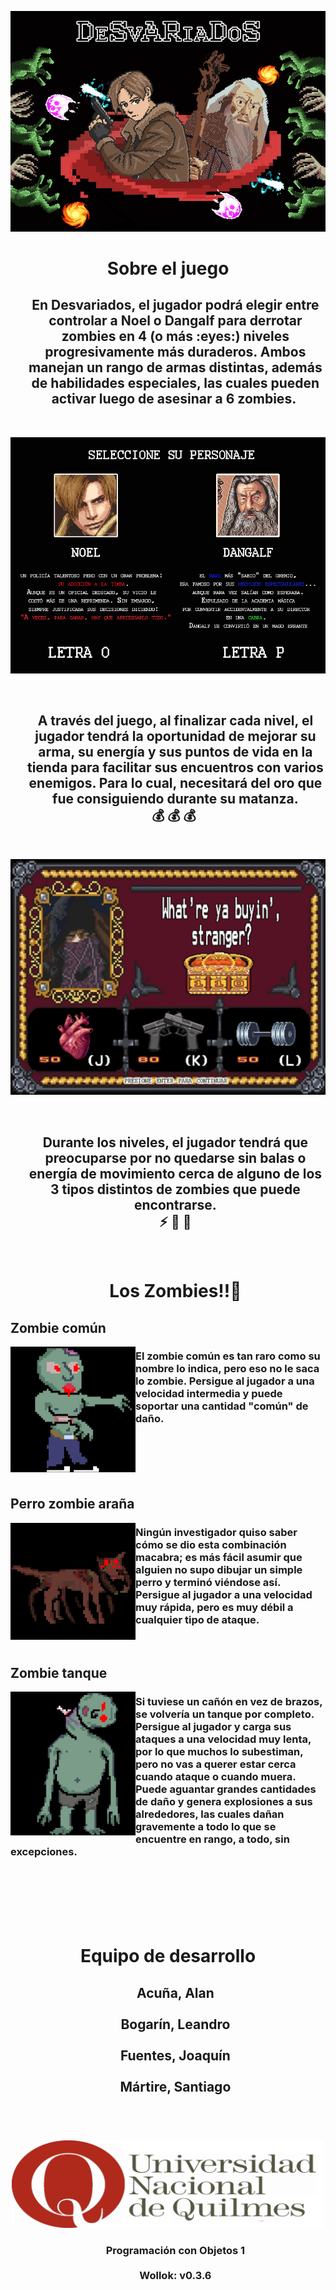 <p align="center"> 
  <img src="assets/MenuReadMe.png">
</p>



<h1 align="center"> Sobre el juego </h1> 

<div align="center" id="toc">
  <ul style="list-style: none">
    <summary>
      <h2 align="center"> 
        En Desvariados, el jugador podrá elegir entre controlar a Noel o Dangalf para derrotar zombies en 4 (o más :eyes:)
        niveles progresivamente más duraderos. Ambos manejan un rango de armas distintas, además de habilidades especiales, las 
        cuales pueden activar luego de asesinar a 6️ zombies. 
      </h2>
    </summary>
  </ul>
</div>




</br>

<p align="center"> 
  <img src="assets/Seleccion-de--Personaje.png">
</p>

</br>

<div align="center" id="toc">
  <ul style="list-style: none">
    <summary>
      <h2 align="center"> 
        A través del juego, al finalizar cada nivel, el jugador tendrá la oportunidad de mejorar su arma, su energía y sus puntos
        de vida en la tienda para facilitar sus encuentros con varios enemigos. Para lo cual, necesitará del oro que fue consiguiendo
        durante su matanza. </br>
        💰 💰 💰 
      </h2>
    </summary>
  </ul>
</div>

</br>

<p align="center"> 
  <img src="assets/tiendaReadMe.png">
</p>

</br>

<div align="center" id="toc">
  <ul style="list-style: none">
    <summary>
      <h2 align="center"> 
        Durante los niveles, el jugador tendrá que preocuparse por no quedarse sin balas o energía de movimiento cerca de alguno de 
        los 3 tipos distintos de zombies que puede encontrarse. </br>
        ⚡ 🔫 💚 
      </h2>
    </summary>
  </ul>
</div>

</br>

<div align="center" id="toc">
  <ul style="list-style: none">
    <summary>
      <h1 align="center"> Los Zombies!!🧟 </h1>
    </summary>
  </ul>
</div>




## Zombie común

<img align="left" width="200" src="assets/zombieComunReadMe.png"> 

### El zombie común es tan raro como su nombre lo indica, pero eso no le saca lo zombie. Persigue al jugador a una velocidad intermedia y puede soportar una cantidad "común" de daño.


</br>
</br>
</br>
</br>


## Perro zombie araña

<img align="left" width="200" src="assets/perroReadMe.png"> 

### Ningún investigador quiso saber cómo se dio esta combinación macabra; es más fácil asumir que alguien no supo dibujar un simple perro y terminó viéndose así. Persigue al jugador a una velocidad muy rápida, pero es muy débil a cualquier tipo de ataque.

</br>


## Zombie tanque

<img align="left" width="200" src="assets/tanqueReadMe.png"> 

### Si tuviese un cañón en vez de brazos, se volvería un tanque por completo. Persigue al jugador y carga sus ataques a una velocidad muy lenta, por lo que muchos lo subestiman, pero no vas a querer estar cerca cuando ataque o cuando muera. Puede aguantar grandes cantidades de daño y genera explosiones a sus alrededores, las cuales dañan gravemente a todo lo que se encuentre en rango, a todo, sin excepciones.

</br>
</br>
</br>
</br>
</br>
 

<h1 align="center"> Equipo de desarrollo </h1>

<div align="center" id="toc">
  <ul style="list-style: none">
    <summary>
      <h2 align="center">
        Acuña, Alan </br>
        </br>
        Bogarín, Leandro </br>
        </br>
        Fuentes, Joaquín </br>
        </br>
        Mártire, Santiago </br>
        </br>
      </h2>
    </summary>
  </ul>
</div>


</br>

<p align="center"> 
<img width="500" length="2000" src="assets/logounqreadme.png"> 
</p>

<div align="center" id="toc">
  <ul style="list-style: none">
    <summary>
      <h3 align="center">
        Programación con Objetos 1 </br>
        </br>
        Wollok: v0.3.6 </br>
        </br>
      </h3>
    </summary>
  </ul>
</div>




<!--
dasfasfga

</br>

## Otros

- Curso/Facultad
- Versión de wollok
- Una vez terminado, no tenemos problemas en que el repositorio sea público / queremos manternerlo privado 
-->

